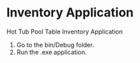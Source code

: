 # Inventory Application
Hot Tub Pool Table Inventory Application
1. Go to the bin/Debug folder.
2. Run the .exe application. 
